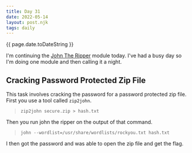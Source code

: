 ```yaml
---
title: Day 31
date: 2022-05-14
layout: post.njk
tags: daily
---
```


{{ page.date.toDateString }}

I'm continuing the [John The Ripper](https://tryhackme.com/room/johntheripper0) module today. I've had a busy day so I'm doing one module and then calling it a night.

## Cracking Password Protected Zip File
This task involves cracking the password for a password protected zip file. First you use a tool called `zip2john`.
>`zip2john secure.zip > hash.txt`

Then you run john the ripper on the output of that command.
>`john --wordlist=/usr/share/wordlists/rockyou.txt hash.txt`

I then got the password and was able to open the zip file and get the flag.